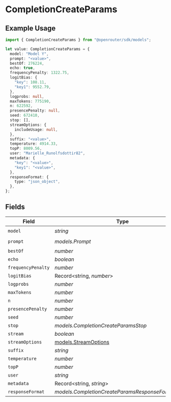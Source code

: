 # CompletionCreateParams

## Example Usage

```typescript
import { CompletionCreateParams } from "@openrouter/sdk/models";

let value: CompletionCreateParams = {
  model: "Model Y",
  prompt: "<value>",
  bestOf: 276224,
  echo: true,
  frequencyPenalty: 1322.75,
  logitBias: {
    "key": 108.11,
    "key1": 9552.79,
  },
  logprobs: null,
  maxTokens: 775190,
  n: 622592,
  presencePenalty: null,
  seed: 672410,
  stop: [],
  streamOptions: {
    includeUsage: null,
  },
  suffix: "<value>",
  temperature: 4914.33,
  topP: 8009.56,
  user: "Marielle_Runolfsdottir82",
  metadata: {
    "key": "<value>",
    "key1": "<value>",
  },
  responseFormat: {
    type: "json_object",
  },
};
```

## Fields

| Field                                              | Type                                               | Required                                           | Description                                        |
| -------------------------------------------------- | -------------------------------------------------- | -------------------------------------------------- | -------------------------------------------------- |
| `model`                                            | *string*                                           | :heavy_check_mark:                                 | N/A                                                |
| `prompt`                                           | *models.Prompt*                                    | :heavy_check_mark:                                 | N/A                                                |
| `bestOf`                                           | *number*                                           | :heavy_minus_sign:                                 | N/A                                                |
| `echo`                                             | *boolean*                                          | :heavy_minus_sign:                                 | N/A                                                |
| `frequencyPenalty`                                 | *number*                                           | :heavy_minus_sign:                                 | N/A                                                |
| `logitBias`                                        | Record<string, *number*>                           | :heavy_minus_sign:                                 | N/A                                                |
| `logprobs`                                         | *number*                                           | :heavy_minus_sign:                                 | N/A                                                |
| `maxTokens`                                        | *number*                                           | :heavy_minus_sign:                                 | N/A                                                |
| `n`                                                | *number*                                           | :heavy_minus_sign:                                 | N/A                                                |
| `presencePenalty`                                  | *number*                                           | :heavy_minus_sign:                                 | N/A                                                |
| `seed`                                             | *number*                                           | :heavy_minus_sign:                                 | N/A                                                |
| `stop`                                             | *models.CompletionCreateParamsStop*                | :heavy_minus_sign:                                 | N/A                                                |
| `stream`                                           | *boolean*                                          | :heavy_minus_sign:                                 | N/A                                                |
| `streamOptions`                                    | [models.StreamOptions](../models/streamoptions.md) | :heavy_minus_sign:                                 | N/A                                                |
| `suffix`                                           | *string*                                           | :heavy_minus_sign:                                 | N/A                                                |
| `temperature`                                      | *number*                                           | :heavy_minus_sign:                                 | N/A                                                |
| `topP`                                             | *number*                                           | :heavy_minus_sign:                                 | N/A                                                |
| `user`                                             | *string*                                           | :heavy_minus_sign:                                 | N/A                                                |
| `metadata`                                         | Record<string, *string*>                           | :heavy_minus_sign:                                 | N/A                                                |
| `responseFormat`                                   | *models.CompletionCreateParamsResponseFormatUnion* | :heavy_minus_sign:                                 | N/A                                                |